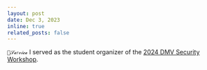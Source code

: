 ```yaml
---
layout: post
date: Dec 3, 2023
inline: true
related_posts: false
---
```


`🤍𝒮𝓮𝑟𝓋𝒾𝓬𝓮` I served as the student organizer of the [2024 DMV Security Workshop](https://dmv-sec-workshop.github.io/).
